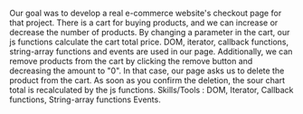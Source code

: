 <p> Our goal was to develop a real e-commerce website's checkout page for that project.
There is a cart for buying products, and we can increase or decrease the number of products. By
changing a parameter in the cart, our js functions calculate the cart total price. DOM, iterator, callback
functions, string-array functions and events are used in our page. Additionally, we can remove products
from the cart by clicking the remove button and decreasing the amount to "0". In that case, our page
asks us to delete the product from the cart. As soon as you confirm the deletion, the sour chart total is
recalculated by the js functions. 
  Skills/Tools : DOM, 
                Iterator, 
                Callback functions, 
                String-array functions
                Events.
  </p>

